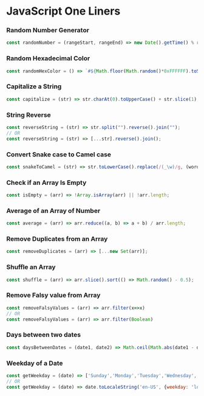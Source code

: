 # JavaScript One Liners

<!--------- RANDOM STUFF -------->

### Random Number Generator

```JavaScript
const randomNumber = (rangeStart, rangeEnd) => new Date().getTime() % rangeEnd + rangeStart;
```

### Random Hexadecimal Color

```JavaScript
const randomHexColor = () => `#${Math.floor(Math.random()*0xFFFFFF).toString(16).padStart(6,'0')}`;
```

<!------------ STRING ----------->

### Capitalize a String

```JavaScript
const capitalize = (str) => str.charAt(0).toUpperCase() + str.slice(1);
```

### String Reverse

```JavaScript
const reverseString = (str) => str.split("").reverse().join("");
// OR
const reverseString = (str) => [...str].reverse().join();
```

### Convert Snake case to Camel case

```JavaScript
const snakeToCamel = (str) => str.toLowerCase().replace(/(_\w)/g, (word) => word.toUpperCase().substr(1));
```

<!------------ ARRAY ----------->

### Check if an Array Is Empty

```JavaScript
const isEmpty = (arr) => !Array.isArray(arr) || !arr.length;
```

### Average of an Array of Number

```JavaScript
const average = (arr) => arr.reduce((a, b) => a + b) / arr.length;
```

### Remove Duplicates from an Array

```JavaScript
const removeDuplicates = (arr) => [...new Set(arr)];
```

### Shuffle an Array

```JavaScript
const shuffle = (arr) => arr.slice().sort(() => Math.random() - 0.5);
```

### Remove Falsy value from Array

```JavaScript
const removeFalsyValues = (arr) => arr.filter(x=>x)
// OR
const removeFalsyValues = (arr) => arr.filter(Boolean)
```

<!------------- DATE ------------>

### Days between two dates

```JavaScript
const daysBetweenDates = (date1, date2) => Math.ceil(Math.abs(date1 - date2) / (1000 * 60 * 60 * 24));
```

### Weekday of a Date

```JavaScript
const getWeekday = (date) => ['Sunday','Monday','Tuesday','Wednesday','Thursday','Friday','Saturday'][date.getDay()];
// OR
const getWeekday = (date) => date.toLocaleString('en-US', {weekday: 'long'});
```
